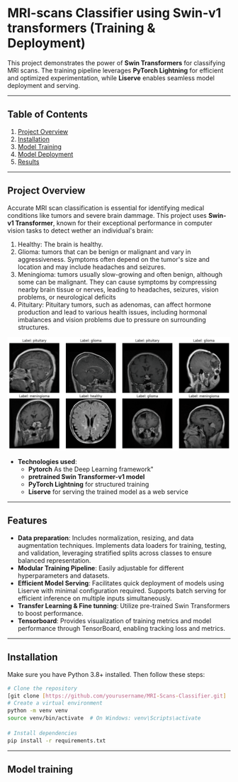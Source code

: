 # MRI-scans Classifier using Swin-v1 transformers (Training & Deployment)


This project demonstrates the power of **Swin Transformers** for classifying MRI scans. The training pipeline leverages **PyTorch Lightning** for efficient and optimized experimentation, while **Liserve** enables seamless model deployment and serving. 

---

## Table of Contents
1. [Project Overview](#project-overview)
2. [Installation](#installation)
3. [Model Training](#model-training)
4. [Model Deployment](#model-deployment)
5. [Results](#results)

---

## Project Overview
Accurate MRI scan classification is essential for identifying medical conditions like tumors and severe brain dammage. This project uses **Swin-v1 Transformer**, known for their exceptional performance in computer vision tasks to detect wether an individual's brain:
1. Healthy: The brain is healthy.
2. Glioma: tumors that can be benign or malignant and vary in aggressiveness. Symptoms often depend on the tumor's size and location and may include headaches and seizures.
3. Meningioma: tumors usually slow-growing and often benign, although some can be malignant. They can cause symptoms by compressing nearby brain tissue or nerves, leading to headaches, seizures, vision problems, or neurological deficits
4. Pituitary: Pituitary tumors, such as adenomas, can affect hormone production and lead to various health issues, including hormonal imbalances and vision problems due to pressure on surrounding structures.

![image](https://github.com/00VALAK00/MRI-SwinV1-TorchLightening-LitServe/blob/master/images/MRI_scans.png)



- **Technologies used**:
  - **Pytorch** As the Deep Learning framework"   
  - **pretrained Swin Transformer-v1 model**
  - **PyTorch Lightning** for structured training
  - **Liserve** for serving the trained model as a web service

---


## Features
- **Data preparation**: Includes normalization, resizing, and data augmentation techniques. Implements data loaders for training, testing, and validation, leveraging stratified splits across classes to ensure balanced representation.
- **Modular Training Pipeline**: Easily adjustable for different hyperparameters and datasets.
- **Efficient Model Serving**: Facilitates quick deployment of models using Liserve with minimal configuration required. Supports batch serving for efficient inference on multiple inputs simultaneously.
- **Transfer Learning & Fine tunning**: Utilize pre-trained Swin Transformers to boost performance.
- **Tensorboard**: Provides visualization of training metrics and model performance through TensorBoard, enabling tracking loss and metrics.


---

## Installation
Make sure you have Python 3.8+ installed. Then follow these steps:

```bash
# Clone the repository
[git clone [https://github.com/yourusername/MRI-Scans-Classifier.git]
# Create a virtual environment
python -m venv venv
source venv/bin/activate  # On Windows: venv\Scripts\activate

# Install dependencies
pip install -r requirements.txt

```

----

## Model training

